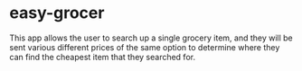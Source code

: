 # easy-grocer
This app allows the user to search up a single grocery item, and they will be sent various different prices of the same option to determine where they can find the cheapest item that they searched for.
